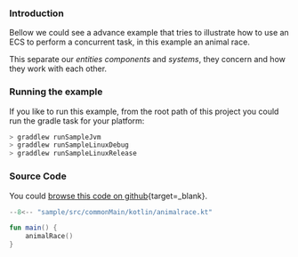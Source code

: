 ### Introduction

Bellow we could see a advance example that tries to illustrate how to use an ECS to perform a concurrent task, in this
example an animal race.

This separate our *entities* *components* and *systems*, they concern and how they work with each other.

### Running the example

If you like to run this example, from the root path of this project you could run the gradle task for your platform:

```bash
> graddlew runSampleJvm
> graddlew runSampleLinuxDebug
> graddlew runSampleLinuxRelease
```

### Source Code

You could [browse this code on github](https://github.com/juan-medina/kecs/blob/main/sample/src/commonMain/kotlin/animalrace.kt){target=_blank}.

```kotlin
--8<-- "sample/src/commonMain/kotlin/animalrace.kt"

fun main() {
    animalRace()
}
```

